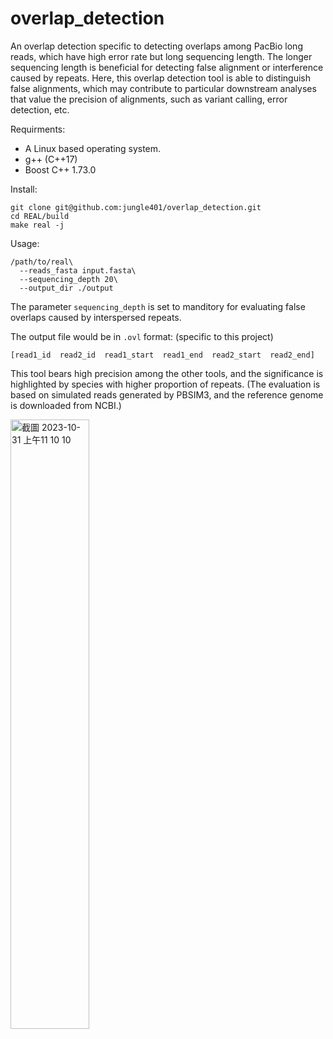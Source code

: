# overlap_detection
An overlap detection specific to detecting overlaps among PacBio long reads, which have high error rate but long sequencing length. The longer sequencing length is beneficial for detecting false alignment or interference caused by repeats. Here, this overlap detection tool is able to distinguish false alignments, which may contribute to particular downstream analyses that value the precision of alignments, such as variant calling, error detection, etc.


Requirments:
- A Linux based operating system.
- g++ (C++17)
- Boost C++ 1.73.0

Install:
```
git clone git@github.com:jungle401/overlap_detection.git
cd REAL/build
make real -j
```

Usage:
```
/path/to/real\
  --reads_fasta input.fasta\
  --sequencing_depth 20\
  --output_dir ./output
```

The parameter `sequencing_depth` is set to manditory for evaluating false overlaps caused by interspersed repeats.

The output file would be in `.ovl` format: (specific to this project)
```
[read1_id  read2_id  read1_start  read1_end  read2_start  read2_end]
```


This tool bears high precision among the other tools, and the significance is highlighted by species with higher proportion of repeats.
(The evaluation is based on simulated reads generated by PBSIM3, and the reference genome is downloaded from NCBI.)

<img width="50%" alt="截圖 2023-10-31 上午11 10 10" src="https://github.com/jungle401/overlap_detection/assets/111668998/e710e773-6353-4c14-a62a-1ae5d2cb8e78">


